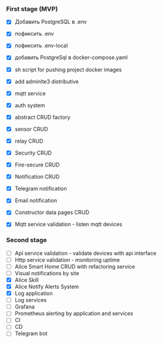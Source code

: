 ### First stage (MVP)

- [x] Добавить PostgreSQL в .env
- [x] пофиксить .env
- [x] пофиксить .env-local
- [x] добавить PostgreSql в docker-compose.yaml
- [x] sh script for pushing project docker images
- [x] add adminlte3 distributive
- [x] mqtt service
- [x] auth system
- [x] abstract CRUD factory
- [x] sensor CRUD
- [x] relay CRUD
- [x] Security CRUD
- [x] Fire-secure CRUD
- [x] Notification CRUD
- [x] Telegram notification
- [x] Email notification
- [x] Constructor data pages CRUD
- [x] Mqtt service validation - listen mqtt devices


### Second stage

- [ ] Api service validation - validate devices with api interface
- [ ] Http service validation - monitoring uptime
- [ ] Alice Smart Home CRUD with refactoring service
- [ ] Visual notifications by site
- [x] Alice Skill
- [x] Alice Notify Alerts System
- [x] Log application
- [ ] Log services
- [ ] Grafana
- [ ] Prometheus alerting by application and services
- [ ] CI
- [ ] CD
- [ ] Telegram bot